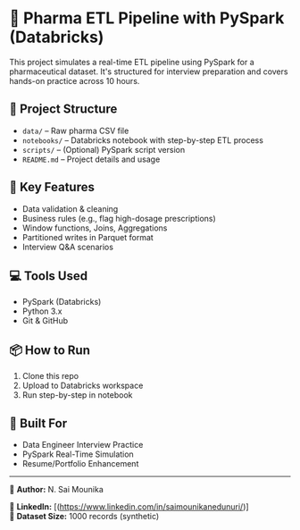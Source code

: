 # 💊 Pharma ETL Pipeline with PySpark (Databricks)

This project simulates a real-time ETL pipeline using PySpark for a pharmaceutical dataset. It's structured for interview preparation and covers hands-on practice across 10 hours.

## 📁 Project Structure
- `data/` – Raw pharma CSV file
- `notebooks/` – Databricks notebook with step-by-step ETL process
- `scripts/` – (Optional) PySpark script version
- `README.md` – Project details and usage

## 🚀 Key Features
- Data validation & cleaning
- Business rules (e.g., flag high-dosage prescriptions)
- Window functions, Joins, Aggregations
- Partitioned writes in Parquet format
- Interview Q&A scenarios

## 💻 Tools Used
- PySpark (Databricks)
- Python 3.x
- Git & GitHub

## 📦 How to Run
1. Clone this repo
2. Upload to Databricks workspace
3. Run step-by-step in notebook

## 🧠 Built For
- Data Engineer Interview Practice
- PySpark Real-Time Simulation
- Resume/Portfolio Enhancement

---

📌 **Author:** N. Sai Mounika 

🔗 **LinkedIn:** [(https://www.linkedin.com/in/saimounikanedunuri/)]  
📁 **Dataset Size:** 1000 records (synthetic)
